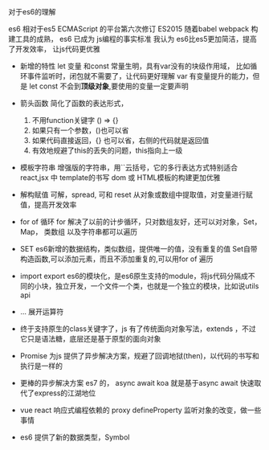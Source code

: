 对于es6的理解

es6 相对于es5 ECMAScript 的平台第六次修订
ES2015 随着babel webpack 构建工具的成熟，
es6 已成为 js编程的事实标准
我认为 es6比es5更加简洁，提高了开发效率，
让js代码更优雅

- 新增的特性
  let 变量 和const 常量生明，具有var没有的块级作用域，
  比如循环事件监听时，闭包就不需要了，让代码更好理解
  var 有变量提升的能力，但是 let const 不会到**顶级对象**,要使用的变量一定要声明
- 箭头函数
  简化了函数的表达形式，
  1. 不用function关键字 () => {}
  2. 如果只有一个参数，()也可以省
  3. 如果代码直接返回，{} 也可以省，右侧的代码就是返回值
  4. 有效地规避了this的丢失的问题，this指向上一级

- 模板字符串
  增强版的字符串，用``云括号，它的多行表达方式特别适合react,jsx 中 template的书写
  dom 或 HTML模板的构建更加优雅

- 解构赋值
  可解，spread, 可和 reset  从对象或数组中提取值，对变量进行赋值，提高开发效率

- for of 循环
  for 解决了以前的计步循环，只对数组友好，还可以对对象，Set， Map， 类数组 以及字符串都可以遍历

- SET es6新增的数据结构，类似数组，提供唯一的值，没有重复的值
Set自带构造函数,可以添加元素，而且不添加重复的,可以用for of 遍历

- import export es6的模块化，是es6原生支持的module，将js代码分隔成不同的小块，独立开发，一个文件一个类，也就是一个独立的模块，比如说utils api

- ... 展开运算符
- 终于支持原生的class关键字了，js 有了传统面向对象写法，extends ，不过它只是语法糖，底层还是基于原型的面向对象

- Promise 为js 提供了异步解决方案，规避了回调地狱(then)，以代码的书写和执行是一样的
- 更棒的异步解决方案 es7 的， async await
  koa 就是基于async await 快速取代了express的江湖地位

- vue react 响应式编程依赖的 proxy defineProperty 监听对象的改变，做一些事情

- es6 提供了新的数据类型，Symbol  
